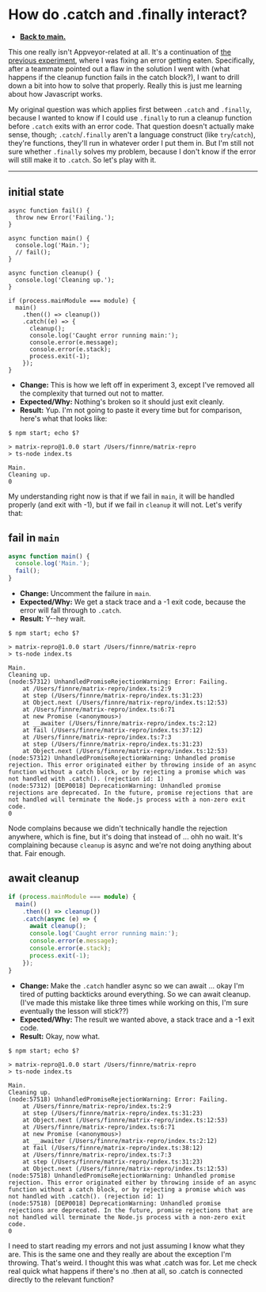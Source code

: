 # How do .catch and .finally interact?

* **[Back to main.](README.md)**

This one really isn't Appveyor-related at all. It's a continuation of [the previous experiment](03-stop-on-failure.md), where I was fixing an error getting eaten. Specifically, after a teammate pointed out a flaw in the solution I went with (what happens if the cleanup function fails in the catch block?), I want to drill down a bit into how to solve that properly. Really this is just me learning about how Javascript works.

My original question was which applies first between `.catch` and `.finally`, because I wanted to know if I could use `.finally` to run a cleanup function before `.catch` exits with an error code. That question doesn't actually make sense, though; `.catch`/`.finally` aren't a language construct (like `try`/`catch`), they're functions, they'll run in whatever order I put them in. But I'm still not sure whether `.finally` solves my problem, because I don't know if the error will still make it to `.catch`. So let's play with it.

---

## initial state

```
async function fail() {
  throw new Error('Failing.');
}

async function main() {
  console.log('Main.');
  // fail();
}

async function cleanup() {
  console.log('Cleaning up.');
}

if (process.mainModule === module) {
  main()
    .then(() => cleanup())
    .catch((e) => {
      cleanup();
      console.log('Caught error running main:');
      console.error(e.message);
      console.error(e.stack);
      process.exit(-1);
    });
}
```

* **Change:** This is how we left off in experiment 3, except I've removed all the complexity that turned out not to matter.
* **Expected/Why:** Nothing's broken so it should just exit cleanly.
* **Result:** Yup. I'm not going to paste it every time but for comparison, here's what that looks like:

```
$ npm start; echo $?

> matrix-repro@1.0.0 start /Users/finnre/matrix-repro
> ts-node index.ts

Main.
Cleaning up.
0
```

My understanding right now is that if we fail in `main`, it will be handled properly (and exit with -1), but if we fail in `cleanup` it will not. Let's verify that:

## fail in `main`

```typescript
async function main() {
  console.log('Main.');
  fail();
}
```

* **Change:** Uncomment the failure in `main`.
* **Expected/Why:** We get a stack trace and a -1 exit code, because the error will fall through to `.catch`.
* **Result:** Y--hey wait.

```
$ npm start; echo $?

> matrix-repro@1.0.0 start /Users/finnre/matrix-repro
> ts-node index.ts

Main.
Cleaning up.
(node:57312) UnhandledPromiseRejectionWarning: Error: Failing.
    at /Users/finnre/matrix-repro/index.ts:2:9
    at step (/Users/finnre/matrix-repro/index.ts:31:23)
    at Object.next (/Users/finnre/matrix-repro/index.ts:12:53)
    at /Users/finnre/matrix-repro/index.ts:6:71
    at new Promise (<anonymous>)
    at __awaiter (/Users/finnre/matrix-repro/index.ts:2:12)
    at fail (/Users/finnre/matrix-repro/index.ts:37:12)
    at /Users/finnre/matrix-repro/index.ts:7:3
    at step (/Users/finnre/matrix-repro/index.ts:31:23)
    at Object.next (/Users/finnre/matrix-repro/index.ts:12:53)
(node:57312) UnhandledPromiseRejectionWarning: Unhandled promise rejection. This error originated either by throwing inside of an async function without a catch block, or by rejecting a promise which was not handled with .catch(). (rejection id: 1)
(node:57312) [DEP0018] DeprecationWarning: Unhandled promise rejections are deprecated. In the future, promise rejections that are not handled will terminate the Node.js process with a non-zero exit code.
0
```

Node complains because we didn't technically handle the rejection anywhere, which is fine, but it's doing that instead of ... ohh no wait. It's complaining because `cleanup` is async and we're not doing anything about that. Fair enough.

## await cleanup

```typescript
if (process.mainModule === module) {
  main()
    .then(() => cleanup())
    .catch(async (e) => {
      await cleanup();
      console.log('Caught error running main:');
      console.error(e.message);
      console.error(e.stack);
      process.exit(-1);
    });
}
```

* **Change:** Make the `.catch` handler async so we can await ... okay I'm tired of putting backticks around everything. So we can await cleanup. (I've made this mistake like three times while working on this, I'm sure eventually the lesson will stick??)
* **Expected/Why:** The result we wanted above, a stack trace and a -1 exit code.
* **Result:** Okay, now what.

```
$ npm start; echo $?

> matrix-repro@1.0.0 start /Users/finnre/matrix-repro
> ts-node index.ts

Main.
Cleaning up.
(node:57518) UnhandledPromiseRejectionWarning: Error: Failing.
    at /Users/finnre/matrix-repro/index.ts:2:9
    at step (/Users/finnre/matrix-repro/index.ts:31:23)
    at Object.next (/Users/finnre/matrix-repro/index.ts:12:53)
    at /Users/finnre/matrix-repro/index.ts:6:71
    at new Promise (<anonymous>)
    at __awaiter (/Users/finnre/matrix-repro/index.ts:2:12)
    at fail (/Users/finnre/matrix-repro/index.ts:38:12)
    at /Users/finnre/matrix-repro/index.ts:7:3
    at step (/Users/finnre/matrix-repro/index.ts:31:23)
    at Object.next (/Users/finnre/matrix-repro/index.ts:12:53)
(node:57518) UnhandledPromiseRejectionWarning: Unhandled promise rejection. This error originated either by throwing inside of an async function without a catch block, or by rejecting a promise which was not handled with .catch(). (rejection id: 1)
(node:57518) [DEP0018] DeprecationWarning: Unhandled promise rejections are deprecated. In the future, promise rejections that are not handled will terminate the Node.js process with a non-zero exit code.
0
```

I need to start reading my errors and not just assuming I know what they are. This is the same one and they really are about the exception I'm throwing. That's weird. I thought this was what .catch was for. Let me check real quick what happens if there's no .then at all, so .catch is connected directly to the relevant function?

<!-- For easy copy/paste:

##

```typescript
```

* **Change:** 
* **Expected/Why:** 
* **Result:** 

-->
